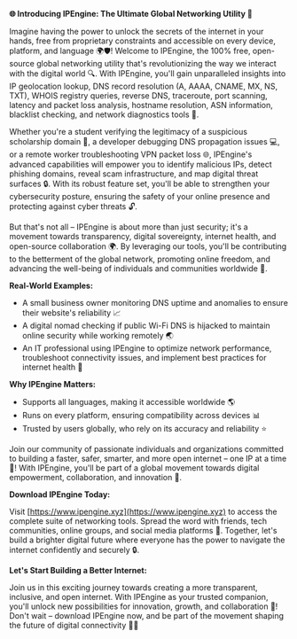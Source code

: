 **🌐 Introducing IPEngine: The Ultimate Global Networking Utility 🚀**

Imagine having the power to unlock the secrets of the internet in your hands, free from proprietary constraints and accessible on every device, platform, and language 🌍🛡️! Welcome to IPEngine, the 100% free, open-source global networking utility that's revolutionizing the way we interact with the digital world 🔍. With IPEngine, you'll gain unparalleled insights into IP geolocation lookup, DNS record resolution (A, AAAA, CNAME, MX, NS, TXT), WHOIS registry queries, reverse DNS, traceroute, port scanning, latency and packet loss analysis, hostname resolution, ASN information, blacklist checking, and network diagnostics tools 📡.

Whether you're a student verifying the legitimacy of a suspicious scholarship domain 🎉, a developer debugging DNS propagation issues 💻, or a remote worker troubleshooting VPN packet loss 🌐, IPEngine's advanced capabilities will empower you to identify malicious IPs, detect phishing domains, reveal scam infrastructure, and map digital threat surfaces 🔒. With its robust feature set, you'll be able to strengthen your cybersecurity posture, ensuring the safety of your online presence and protecting against cyber threats 🔓.

But that's not all – IPEngine is about more than just security; it's a movement towards transparency, digital sovereignty, internet health, and open-source collaboration 🌍. By leveraging our tools, you'll be contributing to the betterment of the global network, promoting online freedom, and advancing the well-being of individuals and communities worldwide 🤝.

**Real-World Examples:**

* A small business owner monitoring DNS uptime and anomalies to ensure their website's reliability 📈
* A digital nomad checking if public Wi-Fi DNS is hijacked to maintain online security while working remotely 🌏
* An IT professional using IPEngine to optimize network performance, troubleshoot connectivity issues, and implement best practices for internet health 🤖

**Why IPEngine Matters:**

* Supports all languages, making it accessible worldwide 🌎
* Runs on every platform, ensuring compatibility across devices 📊
* Trusted by users globally, who rely on its accuracy and reliability ⭐️

Join our community of passionate individuals and organizations committed to building a faster, safer, smarter, and more open internet – one IP at a time 🔗! With IPEngine, you'll be part of a global movement towards digital empowerment, collaboration, and innovation 🌟.

**Download IPEngine Today:**

Visit [https://www.ipengine.xyz](https://www.ipengine.xyz) to access the complete suite of networking tools. Spread the word with friends, tech communities, online groups, and social media platforms 📢. Together, let's build a brighter digital future where everyone has the power to navigate the internet confidently and securely 🔒.

**Let's Start Building a Better Internet:**

Join us in this exciting journey towards creating a more transparent, inclusive, and open internet. With IPEngine as your trusted companion, you'll unlock new possibilities for innovation, growth, and collaboration 🚀! Don't wait – download IPEngine now, and be part of the movement shaping the future of digital connectivity 🔗🔝